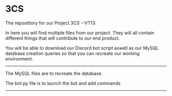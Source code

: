 # 3CS
The reposittory for our Project 3CS --VT13

In here you will find multiple files from our project.
They will all contain different things that will contribute to our end product.

You will be able to download our Discord bot script aswell as our MySQL database creation queries so that you can recreate our working environment.

----------------------------------------------------------------------------------------------------------------------------------

The MySQL files are to recreate the database.

The bot.py file is to launch the bot and add commands

----------------------------------------------------------------------------------------------------------------------------------
